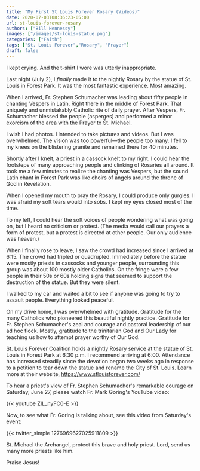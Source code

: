 ```yaml
---
title: "My First St Louis Forever Rosary (Videos)"
date: 2020-07-03T08:36:23-05:00
url: st-louis-forever-rosary
authors: ["Bill Hennessy"]
images: ["/images/st-louis-statue.png"]
categories: ["Faith"]
tags: ["St. Louis Forever","Rosary", "Prayer"]
draft: false
---
```

I kept crying. And the t-shirt I wore was utterly inappropriate.

Last night (July 2), I *finally* made it to the nightly Rosary by the statue of St. Louis in Forest Park. It was the most fantastic experience. Most amazing. 

When I arrived, Fr. Stephen Schumacher was leading about fifty people in chanting Vespers in Latin. Right there in the middle of Forest Park. That uniquely and unmistakably Catholic rite of daily prayer. After Vespers, Fr. Schumacher blessed the people (asperges) and performed a minor exorcism of the area with the Prayer to St. Michael. 

I wish I had photos. I intended to take pictures and videos. But I was overwhelmed. The vision was too powerful—the people too many. I fell to my knees on the blistering granite and remained there for 40 minutes. 

Shortly after I knelt, a priest in a cassock knelt to my right. I could hear the footsteps of many approaching people and clinking of Rosaries all around. It took me a few minutes to realize the chanting was Vespers, but the sound Latin chant in Forest Park was like choirs of angels around the throne of God in Revelation. 

When I opened my mouth to pray the Rosary, I could produce only gurgles. I was afraid my soft tears would into sobs. I kept my eyes closed most of the time.

To my left, I could hear the soft voices of people wondering what was going on, but I heard no criticism or protest. (The media would call our prayers a form of protest, but a protest is directed at other people. Our only audience was heaven.) 

When I finally rose to leave, I saw the crowd had increased since I arrived at 6:15. The crowd had tripled or quadrupled. Immediately before the statue were mostly priests in cassocks and younger people, surrounding this group was about 100 mostly older Catholics. On the fringe were a few people in their 50s or 60s holding signs that seemed to support the destruction of the statue. But they were silent. 

I walked to my car and waited a bit to see if anyone was going to try to assault people. Everything looked peaceful. 

On my drive home, I was overwhelmed with gratitude. Gratitude for the many Catholics who pioneered this beautiful nightly practice. Gratitude for Fr. Stephen Schumacher's zeal and courage and pastoral leadership of our ad hoc flock. Mostly, gratitude to the trinitarian God and Our Lady for teaching us how to attempt prayer worthy of Our God. 

St. Louis Forever Coalition holds a nightly Rosary service at the statue of St. Louis in Forest Park at 6:30 p.m. I recommend arriving at 6:00. Attendance has increased steadily since the devotion began two weeks ago in response to a petition to tear down the statue and rename the City of St. Louis. Learn more at their website, https://www.stlouisforever.com/

To hear a priest's view of Fr. Stephen Schumacher's remarkable courage on Saturday, June 27, please watch Fr. Mark Goring's YouTube video:

{{< youtube ZIL_nyFC0-E >}}

Now, to see what Fr. Goring is talking about, see this video from Saturday's event:

{{< twitter_simple  1276969627025911809 >}}

St. Michael the Archangel, protect this brave and holy priest. Lord, send us many more priests like him. 

Praise Jesus!
